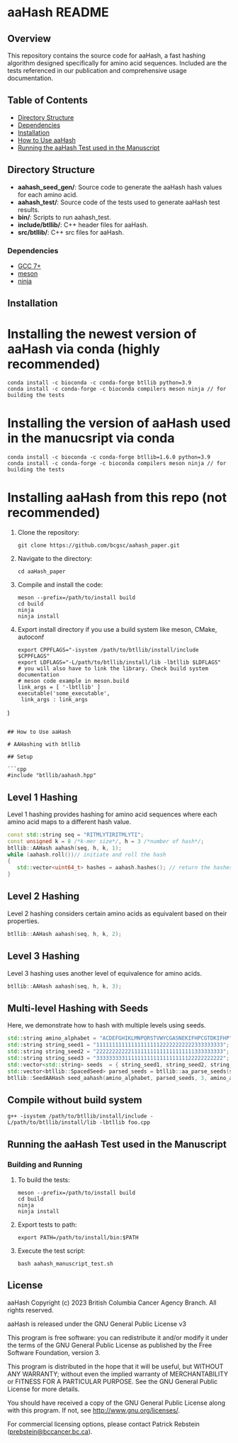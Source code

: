 # aaHash README

## Overview

This repository contains the source code for aaHash, a fast hashing algorithm designed specifically for amino acid sequences. Included are the tests referenced in our publication and comprehensive usage documentation.

## Table of Contents

* [Directory Structure](#directory-structure)
* [Dependencies](#dependencies)
* [Installation](#installation)
* [How to Use aaHash](#how-to-use-aahash)
* [Running the aaHash Test used in the Manuscript](#running-the-aahash-test-used-in-the-manuscript)

## Directory Structure

- **aahash_seed_gen/**: Source code to generate the aaHash hash values for each amino acid.
- **aahash_test/**: Source code of the tests used to generate aaHash test results.
- **bin/**: Scripts to run aahash_test.
- **include/btllib/**: C++ header files for aaHash.
- **src/btllib/**: C++ src files for aaHash.

### Dependencies
 * [GCC 7+](https://gcc.gnu.org/)
 * [meson](https://mesonbuild.com/Getting-meson.html)
 * [ninja](https://github.com/ninja-build/ninja/)

## Installation

# Installing the newest version of aaHash via conda (highly recommended)

   ```
   conda install -c bioconda -c conda-forge btllib python=3.9
   conda install -c conda-forge -c bioconda compilers meson ninja // for building the tests
   ```

# Installing the version of aaHash  used in the manucsript via conda

   ```
   conda install -c bioconda -c conda-forge btllib=1.6.0 python=3.9
   conda install -c conda-forge -c bioconda compilers meson ninja // for building the tests
   ```

# Installing aaHash from this repo (not recommended)
1. Clone the repository:
   ```
   git clone https://github.com/bcgsc/aahash_paper.git
   ```

2. Navigate to the directory:
   ```
   cd aaHash_paper
   ```

3. Compile and install the code:
   ```
   meson --prefix=/path/to/install build
   cd build
   ninja
   ninja install
   ```

4. Export install directory if you use a build system like meson, CMake, autoconf
   ```
   export CPPFLAGS="-isystem /path/to/btllib/install/include $CPPFLAGS"
   export LDFLAGS="-L/path/to/btllib/install/lib -lbtllib $LDFLAGS"
   # you will also have to link the library. Check build system documentation
   # meson code example in meson.build
   link_args = [ '-lbtllib' ]
   executable('some_executable',
    link_args : link_args
  )
   ```

## How to Use aaHash

# AAHashing with btllib

## Setup

```cpp
#include "btllib/aahash.hpp"
```

## Level 1 Hashing

Level 1 hashing provides hashing for amino acid sequences where each amino acid maps to a different hash value.

```cpp
const std::string seq = "RITMLYTIRITMLYTI";
const unsigned k = 8 /*k-mer size*/, h = 3 /*number of hash*/;
btllib::AAHash aahash(seq, h, k, 1); 
while (aahash.roll())// initiate and roll the hash
{ 
   std::vector<uint64_t> hashes = aahash.hashes(); // return the hashes of the current kmer
}
```

## Level 2 Hashing

Level 2 hashing considers certain amino acids as equivalent based on their properties.

```cpp
btllib::AAHash aahash(seq, h, k, 2);
```

## Level 3 Hashing

Level 3 hashing uses another level of equivalence for amino acids.

```cpp
btllib::AAHash aahash(seq, h, k, 3);
```

## Multi-level Hashing with Seeds

Here, we demonstrate how to hash with multiple levels using seeds.

```cpp
std::string amino_alphabet = "ACDEFGHIKLMNPQRSTVWYCGASNEKIFHPCGTDKIFHP";
std::string string_seed1 = "1111111111111111111122222222222333333333";
std::string string_seed2 = "2222222222211111111111111111111333333333";
std::string string_seed3 = "3333333331111111111111111111122222222222";
std::vector<std::string> seeds  = { string_seed1, string_seed2, string_seed3 };
std::vector<btllib::SpacedSeed> parsed_seeds = btllib::aa_parse_seeds(seeds3);
btllib::SeedAAHash seed_aahash(amino_alphabet, parsed_seeds, 3, amino_alphabet.size());
```

## Compile without build system
```
g++ -isystem /path/to/btllib/install/include -L/path/to/btllib/install/lib -lbtllib foo.cpp
```


## Running the aaHash Test used in the Manuscript

### Building and Running

1. To build the tests:
   ```
   meson --prefix=/path/to/install build
   cd build
   ninja
   ninja install
   ```

2. Export tests to path:
   ```
   export PATH=/path/to/install/bin:$PATH
   ```

3. Execute the test script:
   ```
   bash aahash_manuscript_test.sh
   ```

## License
aaHash Copyright (c) 2023 British Columbia Cancer Agency Branch. All rights reserved.

aaHash is released under the GNU General Public License v3

This program is free software: you can redistribute it and/or modify it under the terms of the GNU General Public License as published by the Free Software Foundation, version 3.

This program is distributed in the hope that it will be useful, but WITHOUT ANY WARRANTY; without even the implied warranty of MERCHANTABILITY or FITNESS FOR A PARTICULAR PURPOSE. See the GNU General Public License for more details.

You should have received a copy of the GNU General Public License along with this program. If not, see http://www.gnu.org/licenses/.

For commercial licensing options, please contact Patrick Rebstein (prebstein@bccancer.bc.ca).